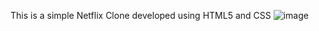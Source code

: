 This is a simple Netflix Clone developed using HTML5 and CSS
![image](https://github.com/user-attachments/assets/6c17151e-daf1-403f-93cc-40dfe569a7b0)
